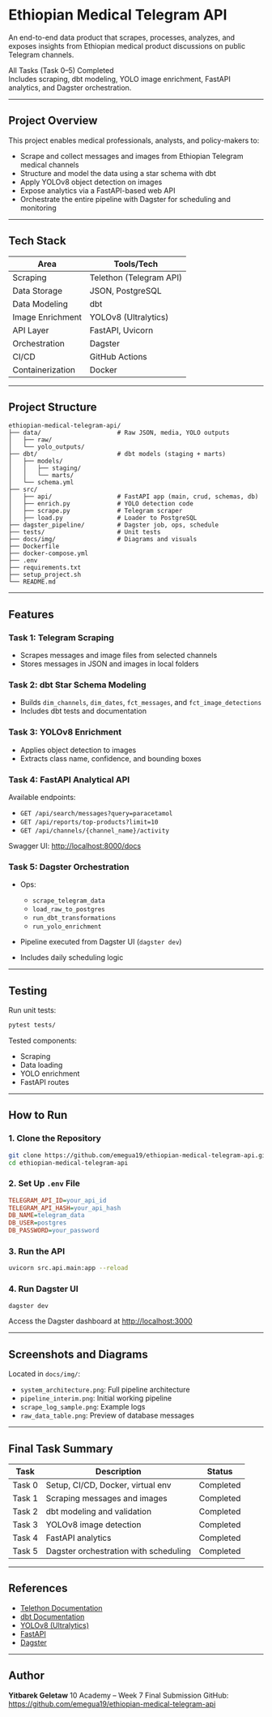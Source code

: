 # Ethiopian Medical Telegram API

An end-to-end data product that scrapes, processes, analyzes, and exposes insights from Ethiopian medical product discussions on public Telegram channels.

All Tasks (Task 0–5) Completed  
Includes scraping, dbt modeling, YOLO image enrichment, FastAPI analytics, and Dagster orchestration.

---

## Project Overview

This project enables medical professionals, analysts, and policy-makers to:

- Scrape and collect messages and images from Ethiopian Telegram medical channels
- Structure and model the data using a star schema with dbt
- Apply YOLOv8 object detection on images
- Expose analytics via a FastAPI-based web API
- Orchestrate the entire pipeline with Dagster for scheduling and monitoring

---

## Tech Stack

| Area              | Tools/Tech              |
| ----------------- | ----------------------- |
| Scraping          | Telethon (Telegram API) |
| Data Storage      | JSON, PostgreSQL        |
| Data Modeling     | dbt                     |
| Image Enrichment  | YOLOv8 (Ultralytics)    |
| API Layer         | FastAPI, Uvicorn        |
| Orchestration     | Dagster                 |
| CI/CD             | GitHub Actions          |
| Containerization  | Docker                  |

---

## Project Structure

```plaintext
ethiopian-medical-telegram-api/
├── data/                     # Raw JSON, media, YOLO outputs
│   ├── raw/
│   └── yolo_outputs/
├── dbt/                      # dbt models (staging + marts)
│   ├── models/
│   │   ├── staging/
│   │   └── marts/
│   └── schema.yml
├── src/
│   ├── api/                  # FastAPI app (main, crud, schemas, db)
│   ├── enrich.py             # YOLO detection code
│   ├── scrape.py             # Telegram scraper
│   ├── load.py               # Loader to PostgreSQL
├── dagster_pipeline/         # Dagster job, ops, schedule
├── tests/                    # Unit tests
├── docs/img/                 # Diagrams and visuals
├── Dockerfile
├── docker-compose.yml
├── .env
├── requirements.txt
├── setup_project.sh
└── README.md
````

---

## Features

### Task 1: Telegram Scraping

* Scrapes messages and image files from selected channels
* Stores messages in JSON and images in local folders

### Task 2: dbt Star Schema Modeling

* Builds `dim_channels`, `dim_dates`, `fct_messages`, and `fct_image_detections`
* Includes dbt tests and documentation

### Task 3: YOLOv8 Enrichment

* Applies object detection to images
* Extracts class name, confidence, and bounding boxes

### Task 4: FastAPI Analytical API

Available endpoints:

* `GET /api/search/messages?query=paracetamol`
* `GET /api/reports/top-products?limit=10`
* `GET /api/channels/{channel_name}/activity`

Swagger UI: [http://localhost:8000/docs](http://localhost:8000/docs)

### Task 5: Dagster Orchestration

* Ops:

  * `scrape_telegram_data`
  * `load_raw_to_postgres`
  * `run_dbt_transformations`
  * `run_yolo_enrichment`
* Pipeline executed from Dagster UI (`dagster dev`)
* Includes daily scheduling logic

---

## Testing

Run unit tests:

```bash
pytest tests/
```

Tested components:

* Scraping
* Data loading
* YOLO enrichment
* FastAPI routes

---

## How to Run

### 1. Clone the Repository

```bash
git clone https://github.com/emegua19/ethiopian-medical-telegram-api.git
cd ethiopian-medical-telegram-api
```

### 2. Set Up `.env` File

```ini
TELEGRAM_API_ID=your_api_id
TELEGRAM_API_HASH=your_api_hash
DB_NAME=telegram_data
DB_USER=postgres
DB_PASSWORD=your_password
```

### 3. Run the API

```bash
uvicorn src.api.main:app --reload
```

### 4. Run Dagster UI

```bash
dagster dev
```

Access the Dagster dashboard at [http://localhost:3000](http://localhost:3000)

---

## Screenshots and Diagrams

Located in `docs/img/`:

* `system_architecture.png`: Full pipeline architecture
* `pipeline_interim.png`: Initial working pipeline
* `scrape_log_sample.png`: Example logs
* `raw_data_table.png`: Preview of database messages

---

## Final Task Summary

| Task   | Description                           | Status    |
| ------ | ------------------------------------- | --------- |
| Task 0 | Setup, CI/CD, Docker, virtual env     | Completed |
| Task 1 | Scraping messages and images          | Completed |
| Task 2 | dbt modeling and validation           | Completed |
| Task 3 | YOLOv8 image detection                | Completed |
| Task 4 | FastAPI analytics                     | Completed |
| Task 5 | Dagster orchestration with scheduling | Completed |

---

## References

* [Telethon Documentation](https://docs.telethon.dev/)
* [dbt Documentation](https://docs.getdbt.com/)
* [YOLOv8 (Ultralytics)](https://docs.ultralytics.com/)
* [FastAPI](https://fastapi.tiangolo.com/)
* [Dagster](https://docs.dagster.io/)

---

## Author

**Yitbarek Geletaw**
10 Academy – Week 7 Final Submission
GitHub: https://github.com/emegua19/ethiopian-medical-telegram-api

